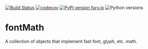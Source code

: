 [![Build Status](https://github.com/robotools/fontMath/workflows/Tests/badge.svg)](https://github.com/robotools/fontMath/actions?query=workflow%3ATests)
[![codecov](https://codecov.io/gh/robotools/fontMath/branch/master/graph/badge.svg)](https://codecov.io/gh/robotools/fontMath)
[![PyPI version fury.io](https://badge.fury.io/py/fontMath.svg)](https://pypi.org/project/fontMath/)
![Python versions](https://img.shields.io/badge/python-3.7%2C%203.8%2C%203.9%2C%203.10-blue.svg)

# fontMath
A collection of objects that implement fast font, glyph, etc. math.


